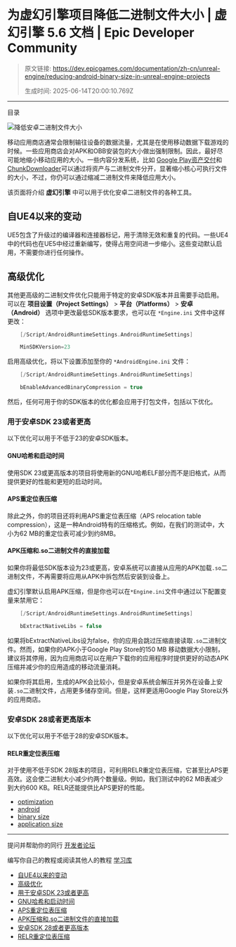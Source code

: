 # 为虚幻引擎项目降低二进制文件大小 | 虚幻引擎 5.6 文档 | Epic Developer Community

> 原文链接: https://dev.epicgames.com/documentation/zh-cn/unreal-engine/reducing-android-binary-size-in-unreal-engine-projects
> 
> 生成时间: 2025-06-14T20:00:10.769Z

---

目录

![降低安卓二进制文件大小](https://dev.epicgames.com/community/api/documentation/image/c1181b8a-e575-497e-8b97-5f707d5b3e93?resizing_type=fill&width=1920&height=335)

移动应用商店通常会限制输往设备的数据流量，尤其是在使用移动数据下载游戏的时候。一些应用商店会对APK和OBB安装包的大小做出强制限制。因此，最好尽可能地缩小移动应用的大小。一些内容分发系统，比如 [Google Play资产交付](/documentation/zh-cn/unreal-engine/using-google-play-asset-delivery-in-unreal-engine)和 [ChunkDownloader](/documentation/zh-cn/unreal-engine/using-chunkdownloader-for-patching-unreal-engine-games)可以通过将资产与二进制文件分开，显著缩小核心可执行文件的大小，不过，你仍可以通过缩减二进制文件来降低应用大小。

该页面将介绍 **虚幻引擎** 中可以用于优化安卓二进制文件的各种工具。

## 自UE4以来的变动

UE5包含了升级过的编译器和连接器标记，用于清除无效和重复的代码。一些UE4中的代码也在UE5中经过重新编写，使得占用空间进一步缩小。这些变动默认启用，不需要你进行任何操作。

## 高级优化

其他更高级的二进制文件优化只能用于特定的安卓SDK版本并且需要手动启用。可以在 **项目设置（Project Settings）** > **平台（Platforms）** > **安卓（Android）** 选项中更改最低SDK版本要求，也可以在 `*Engine.ini` 文件中这样更改：

```cpp
	[/Script/AndroidRuntimeSettings.AndroidRuntimeSettings]

	MinSDKVersion=23
```

启用高级优化，将以下设置添加至你的 `*AndroidEngine.ini` 文件：

```cpp
	[/Script/AndroidRuntimeSettings.AndroidRuntimeSettings]

	bEnableAdvancedBinaryCompression = true
```

然后，任何可用于你的SDK版本的优化都会应用于打包文件，包括以下优化。

### 用于安卓SDK 23或者更高

以下优化可以用于不低于23的安卓SDK版本。

#### GNU哈希和启动时间

使用SDK 23或更高版本的项目将使用新的GNU哈希ELF部分而不是旧格式，从而提供更好的性能和更短的启动时间。

#### APS重定位表压缩

除此之外，你的项目还将利用APS重定位表压缩（APS relocation table compression），这是一种Android特有的压缩格式。例如，在我们的测试中，大小为62 MB的重定位表可减少到约8MB。

#### APK压缩和.so二进制文件的直接加载

如果你将最低SDK版本设为23或更高，安卓系统可以直接从应用的APK加载`.so`二进制文件，不再需要将应用从APK中拆包然后安装到设备上。

虚幻引擎默认启用APK压缩，但是你也可以在`*Engine.ini`文件中通过以下配置变量来禁用它：

```cpp
	[/Script/AndroidRuntimeSettings.AndroidRuntimeSettings]

	bExtractNativeLibs = false
```

如果将bExtractNativeLibs设为false，你的应用会跳过压缩直接读取`.so`二进制文件。然而，如果你的APK小于Google Play Store的150 MB 移动数据大小限制，建议将其停用，因为应用商店可以在用户下载你的应用程序时提供更好的动态APK压缩并减少你的应用造成的移动流量消耗。

如果你将其启用，生成的APK会比较小，但是安卓系统会解压并另外在设备上安装`.so`二进制文件，占用更多储存空间。但是，这样更适用Google Play Store以外的应用商店。

### 安卓SDK 28或者更高版本

以下优化可以用于不低于28的安卓SDK版本。

#### RELR重定位表压缩

对于使用不低于SDK 28版本的项目，可利用RELR重定位表压缩，它甚至比APS更高效。这会使二进制大小减少约两个数量级。例如，我们测试中的62 MB表减少到大约600 KB。RELR还能提供比APS更好的性能。

-   [optimization](https://dev.epicgames.com/community/search?query=optimization)
-   [android](https://dev.epicgames.com/community/search?query=android)
-   [binary size](https://dev.epicgames.com/community/search?query=binary%20size)
-   [application size](https://dev.epicgames.com/community/search?query=application%20size)

* * *

提问并帮助你的同行 [开发者论坛](https://forums.unrealengine.com/categories?tag=unreal-engine)

编写你自己的教程或阅读其他人的教程 [学习库](https://dev.epicgames.com/community/unreal-engine/learning)

-   [自UE4以来的变动](/documentation/zh-cn/unreal-engine/reducing-android-binary-size-in-unreal-engine-projects#%E8%87%AAue4%E4%BB%A5%E6%9D%A5%E7%9A%84%E5%8F%98%E5%8A%A8)
-   [高级优化](/documentation/zh-cn/unreal-engine/reducing-android-binary-size-in-unreal-engine-projects#%E9%AB%98%E7%BA%A7%E4%BC%98%E5%8C%96)
-   [用于安卓SDK 23或者更高](/documentation/zh-cn/unreal-engine/reducing-android-binary-size-in-unreal-engine-projects#%E7%94%A8%E4%BA%8E%E5%AE%89%E5%8D%93sdk23%E6%88%96%E8%80%85%E6%9B%B4%E9%AB%98)
-   [GNU哈希和启动时间](/documentation/zh-cn/unreal-engine/reducing-android-binary-size-in-unreal-engine-projects#gnu%E5%93%88%E5%B8%8C%E5%92%8C%E5%90%AF%E5%8A%A8%E6%97%B6%E9%97%B4)
-   [APS重定位表压缩](/documentation/zh-cn/unreal-engine/reducing-android-binary-size-in-unreal-engine-projects#aps%E9%87%8D%E5%AE%9A%E4%BD%8D%E8%A1%A8%E5%8E%8B%E7%BC%A9)
-   [APK压缩和.so二进制文件的直接加载](/documentation/zh-cn/unreal-engine/reducing-android-binary-size-in-unreal-engine-projects#apk%E5%8E%8B%E7%BC%A9%E5%92%8Cso%E4%BA%8C%E8%BF%9B%E5%88%B6%E6%96%87%E4%BB%B6%E7%9A%84%E7%9B%B4%E6%8E%A5%E5%8A%A0%E8%BD%BD)
-   [安卓SDK 28或者更高版本](/documentation/zh-cn/unreal-engine/reducing-android-binary-size-in-unreal-engine-projects#%E5%AE%89%E5%8D%93sdk28%E6%88%96%E8%80%85%E6%9B%B4%E9%AB%98%E7%89%88%E6%9C%AC)
-   [RELR重定位表压缩](/documentation/zh-cn/unreal-engine/reducing-android-binary-size-in-unreal-engine-projects#relr%E9%87%8D%E5%AE%9A%E4%BD%8D%E8%A1%A8%E5%8E%8B%E7%BC%A9)